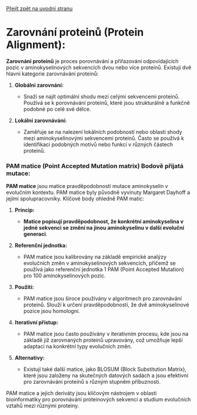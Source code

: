 [Přejít zpět na uvodní stranu](../README.md)

# Zarovnání proteinů (Protein Alignment):

**Zarovnání proteinů** je proces porovnávání a přiřazování odpovídajících pozic v aminokyselinových sekvencích dvou nebo více proteinů. Existují dvě hlavní kategorie zarovnávání proteinů:

1. **Globální zarovnání:**
   - Snaží se najít optimální shodu mezi celými sekvencemi proteinů. Používá se k porovnávání proteinů, které jsou strukturálně a funkčně podobné po celé své délce.

2. **Lokální zarovnávání:**
   - Zaměřuje se na nalezení lokálních podobností nebo oblastí shody mezi aminokyselinovými sekvencemi proteinů. Často se používá k identifikaci podobných motivů nebo funkcí v různých částech proteinů.

### PAM matice (Point Accepted Mutation matrix) Bodově přijatá mutace:

**PAM matice** jsou matice pravděpodobností mutace aminokyselin v evolučním kontextu. PAM matice byly původně vyvinuty Margaret Dayhoff a jejími spolupracovníky. Klíčové body ohledně PAM matic:

1. **Princip:**
   - **Matice popisují pravděpodobnost, že konkrétní aminokyselina v jedné sekvenci se změní na jinou aminokyselinu v další evoluční generaci**.

2. **Referenční jednotka:**
   - PAM matice jsou kalibrovány na základě empirické analýzy evolučních změn v aminokyselinových sekvencích, přičemž se používá jako referenční jednotka 1 PAM (Point Accepted Mutation) pro 100 aminokyselinových pozic.

3. **Použití:**
   - PAM matice jsou široce používány v algoritmech pro zarovnávání proteinů. Slouží k určení pravděpodobnosti, že dvě aminokyselinové pozice jsou homologní.

4. **Iterativní přístup:**
   - PAM matice jsou často používány v iterativním procesu, kde jsou na základě již zarovnaných proteinů upravovány, což umožňuje lepší adaptaci na konkrétní typy evolučních změn.

5. **Alternativy:**
   - Existují také další matice, jako BLOSUM (Block Substitution Matrix), které jsou založeny na skutečných datových sadách a jsou efektivní pro zarovnávání proteinů s různým stupněm příbuznosti.

PAM matice a jejich deriváty jsou klíčovým nástrojem v oblasti bioinformatiky pro porovnávání proteinových sekvencí a studium evolučních vztahů mezi různými proteiny.
